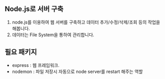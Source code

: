 ## Node.js로 서버 구축
1. node.js를 이용하여 웹 서버를 구축하고 데이터 추가/수정/삭제/조회 등의 작업을 해봅니다.
2. 데이터는 File System을 통하여 관리합니다.

## 필요 패키지
- express : 웹 프레임워크.
- nodemon : 파일 저장시 자동으로 node server를 restart 해주는 역할